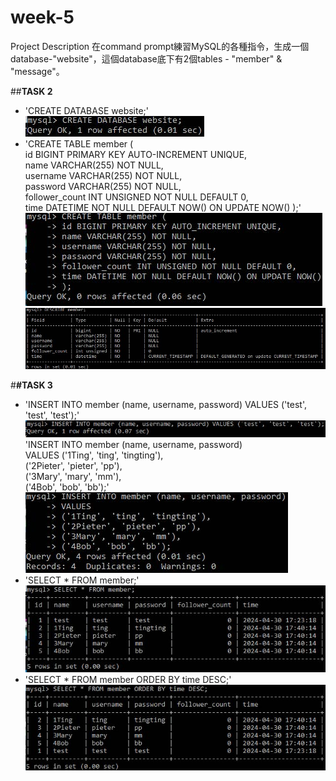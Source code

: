 # week-5
Project Description
在command prompt練習MySQL的各種指令，生成一個database-"website"，這個database底下有2個tables - "member" & "message"。

##**TASK 2**    
- 'CREATE DATABASE website;'  
![Alt text](/1.jpg)
- 'CREATE TABLE member (  
id BIGINT PRIMARY KEY AUTO-INCREMENT UNIQUE,  
name VARCHAR(255) NOT NULL,  
username VARCHAR(255) NOT NULL,  
password VARCHAR(255) NOT NULL,  
follower_count INT UNSIGNED NOT NULL DEFAULT 0,  
time DATETIME NOT NULL DEFAULT NOW() ON UPDATE NOW()
);'  
![Alt text](/2.jpg)  
![Alt text](/3.jpg)  

#**#TASK 3**  
- 'INSERT INTO member (name, username, password) VALUES ('test', 'test', 'test');'
![Alt text](/4.jpg)  
'INSERT INTO member (name, username, password)  
VALUES
('1Ting', 'ting', 'tingting'),  
('2Pieter', 'pieter', 'pp'),  
('3Mary', 'mary', 'mm'),  
('4Bob', 'bob', 'bb');'  
![Alt text](/5.jpg)
- 'SELECT * FROM member;'  
![Alt text](/6.jpg)
- 'SELECT * FROM member ORDER BY time DESC;'
![Alt text](/7.jpg)      
